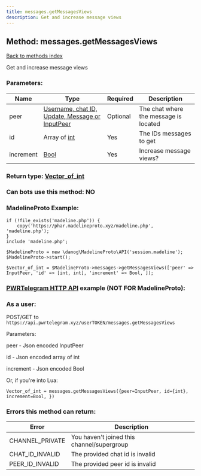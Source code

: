 ```yaml
---
title: messages.getMessagesViews
description: Get and increase message views
---
```

## Method: messages.getMessagesViews  
[Back to methods index](index.md)


Get and increase message views

### Parameters:

| Name     |    Type       | Required | Description |
|----------|---------------|----------|-------------|
|peer|[Username, chat ID, Update, Message or InputPeer](../types/InputPeer.md) | Optional|The chat where the message is located|
|id|Array of [int](../types/int.md) | Yes|The IDs messages to get|
|increment|[Bool](../types/Bool.md) | Yes|Increase message views?|


### Return type: [Vector\_of\_int](../types/int.md)

### Can bots use this method: **NO**


### MadelineProto Example:


```
if (!file_exists('madeline.php')) {
    copy('https://phar.madelineproto.xyz/madeline.php', 'madeline.php');
}
include 'madeline.php';

$MadelineProto = new \danog\MadelineProto\API('session.madeline');
$MadelineProto->start();

$Vector_of_int = $MadelineProto->messages->getMessagesViews(['peer' => InputPeer, 'id' => [int, int], 'increment' => Bool, ]);
```

### [PWRTelegram HTTP API](https://pwrtelegram.xyz) example (NOT FOR MadelineProto):



### As a user:

POST/GET to `https://api.pwrtelegram.xyz/userTOKEN/messages.getMessagesViews`

Parameters:

peer - Json encoded InputPeer

id - Json encoded  array of int

increment - Json encoded Bool




Or, if you're into Lua:

```
Vector_of_int = messages.getMessagesViews({peer=InputPeer, id={int}, increment=Bool, })
```

### Errors this method can return:

| Error    | Description   |
|----------|---------------|
|CHANNEL_PRIVATE|You haven't joined this channel/supergroup|
|CHAT_ID_INVALID|The provided chat id is invalid|
|PEER_ID_INVALID|The provided peer id is invalid|



